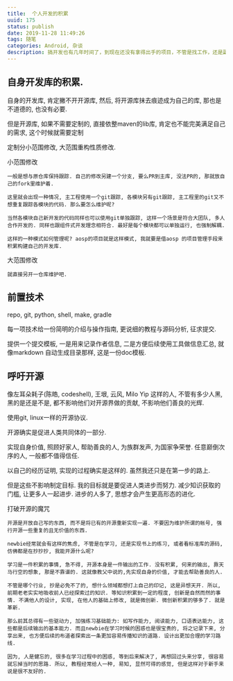 ```yaml
---
title:  个人开发的积累
uuid: 175
status: publish
date: 2019-11-28 11:49:26
tags: 随笔
categories: Android, 杂谈
description: 搞开发也有几年时间了，到现在还没有拿得出手的项目，不管是找工作，还是副业， 都没有出色的地言。思考一下个人职业规早是有必要的。整理旧文章, 发现以前的文字中的不成熟，看着脸有些发红， 然而得直面过去的自己，先放在这里，有时间再作思考， 重新整理。 
---
```


## 自身开发库的积累. 

自身的开发库, 肯定撇不开开源库, 然后, 将开源库抹去痕迹成为自己的库, 那也是不道德的, 也没有必要. 

但是开源库, 如果不需要定制的, 直接依整maven的lib库, 肯定也不能完美满足自己的需求, 这个时候就需要定制

定制分小范围修改, 大范围重构性质修改. 

小范围修改 

	一般是想与原仓库保持跟踪. 自己的修改另建一个分支, 要么PR到主库, 没法PR的, 那就放自己的fork里维护着. 

	这里就会出现一种情况, 主工程使用一个git跟踪, 各模块另有git跟踪, 主工程里的git又不想重复跟踪各模块的代码. 那么要怎么维护呢? 

	当然各模块自己新开发的代码同样也可以使用git单独跟踪, 这样一个场景是符合大团队, 多人合作开发的. 同样也跟组件式开发理念相符合. 最好是每个模块都可以单独运行, 也强制解耦. 

	这样的一种模式如何管理呢? aosp的项目就是这样模式, 我就要是借aosp 的项目管理手段来积累构建自己的开发库. 

大范围修改

	就直接另开一仓库维护吧. 


## 前置技术

repo, git, python, shell, make, gradle

每一项技术给一份简明的介绍与操作指南, 更说细的教程与源码分析, 征求提交. 

提供一个提交模板, 一是用来记录作者信息, 二是方便后续使用工具做信息汇总, 就像markdown 自动生成目录那样, 这是一份doc模板. 

## 呼吁开源

像左耳朵耗子(陈皓, codeshell), 王垠, 云风, Milo Yip 这样的人, 不管有多少人黑, 黑的是还是不是, 都不影响他们对开源界做的贡献, 不影响他们善良的光辉. 

使用git, linux一样的开源协议. 

开源确实是促进人类共同体的一部分. 

实现自身价值, 照顾好家人, 帮助善良的人, 为族群发声, 为国家争荣誉. 
任意巅倒次序的人, 一般都不值得信任. 

以自己的经历证明, 实现的过程确实是这样的. 虽然我还只是在第一步的路上. 

但是这些不影响制定目标. 我的目标就是要促进人类进步而努力. 减少知识获取的门槛, 让更多人一起进步. 进步的人多了, 思想才会产生更高形态的进化. 

打破开源的魔咒

	开源是开放自己写的东西, 而不是将已有的开源重新实现一遍. 不要因为维护所谓的帐号, 强行开源一些重复的且无价值的东西.

	newbie经常就会有这样的焦虑, 不管是在学习, 还是实现书上的练习, 或者看标准库的源码, 仿佛都是在抄抄抄, 我能开源什么呢? 

	学习是一件积累的事情, 急不得, 开源本身是一件输出的工作. 没有积累, 何来的输出, 靠天马行空的想象, 那是不靠谱的. 这就像教父中说的,先实现自身的价值, 才能去帮助善良的人.  

	不管是哪个行业, 抄是必免不了的, 想什么领域都想打上自己的印记, 这是异想天开. 所以, 前期老老实实地吸收前人已经探索过的知识. 等知识积累到一定的程度, 创新是自然而然的事情. 不满他人的设计, 实现, 在他人的基础上修改, 就是微创新. 微创新积累的够多了. 就是革新. 

	那么前其总得有一些驱动力, 加强练习基础能力: 如写作能力, 阅读能力, 口语表达能力, 这些都是后续输出的基本能力. 而且newbie在学习时候的困惑也是很宝贵的, 将之记录下来, 分享出来, 也方便后续的布道者探索出一条更加容易传播知识的道路. 设计出更加合理的学习路线. 

	因为, 人是健忘的, 很多在学习过程中的困惑, 等到后来解决了, 再想回过头来分享, 很容易就忘掉当时的思路. 所以, 教程经常给人一种, 易知, 显然可得的感觉, 但是这样对于新手来说是很不友好的. 


